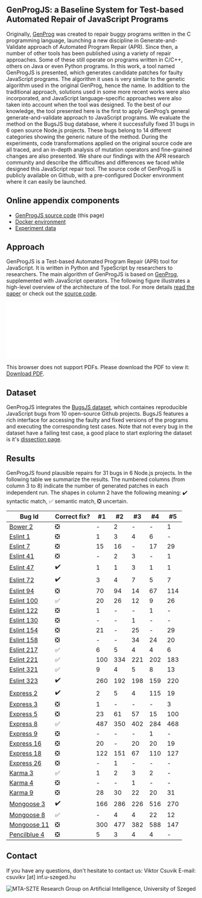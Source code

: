 ## GenProgJS: a Baseline System for Test-based Automated Repair of JavaScript Programs 
Originally, [GenProg](https://squareslab.github.io/genprog-code) was created to repair buggy programs written in the C programming language, launching a new discipline in Generate-and-Validate approach of Automated Program Repair (APR). Since then, a number of other tools has been published using a variety of repair approaches. Some of these still operate on programs written in C/C++, others on Java or even Python programs. In this work, a tool named GenProgJS is presented, which generates candidate patches for faulty JavaScript programs. The algorithm it uses is very similar to the genetic algorithm used in the original GenProg, hence the name. In addition to the traditional approach, solutions used in some more recent works were also incorporated, and JavaScript language-specific approaches were also taken into account when the tool was designed. To the best of our knowledge, the tool presented here is the first to apply GenProg’s general  generate-and-validate approach to JavaScript programs. We evaluate the method on the BugsJS bug database, where it successfully fixed 31 bugs in 6 open source Node.js projects. These bugs belong to 14 different categories showing the generic nature of the method. During the experiments, code transformations applied on the original source code are all traced, and an in-depth analysis of mutation operators and fine-grained changes are also presented. We share our findings with the APR research community and describe the difficulties and differences we faced while designed this JavaScript repair tool. The source code of GenProgJS is publicly available on Github, with a pre-configured Docker environment where it can easily be launched.


## Online appendix components
 - [GenProgJS source code](https://genprogjs.github.io/GenProgJS/) (this page)
 - [Docker environment](https://genprogjs.github.io/GenProgJS-Docker/)
 - [Experiment data](https://genprogjs.github.io/experiments/)


## Approach
GenProgJS is a Test-based Automated Program Repair (APR) tool for JavaScript. It is written in Python and TypeScript by researchers to researchers. The main algorithm of GenProgJS is based on [GenProg](https://squareslab.github.io/genprog-code/), supplemented with JavaScript operators. The following figure illustrates a high-level overview of the architecture of the tool. For more details [read the paper](https://github.com/GenProgJS/GenProgJS/blob/master/paper.pdf) or check out the [source code](https://github.com/GenProgJS/GenProgJS).

<object data="./architecture.pdf" type="application/pdf" width="700px" height="400px">
    <embed src="./architecture.pdf">
        <p>This browser does not support PDFs. Please download the PDF to view it: <a href="./architecture.pdf">Download PDF</a>.</p>
    </embed>
</object>


## Dataset
GenProgJS integrates the [BugsJS dataset](https://bugsjs.github.io), which containes reproducible JavaScript bugs from 10 open-source Github projects. BugsJS features a rich interface for accessing the faulty and fixed versions of the programs and executing the corresponding test cases. Note that not every bug in the dataset have a failing test case, a good place to start exploring the dataset is it's [dissection page](https://bugsjs.github.io/dissection/#!/).


## Results
GenProgJS found plausible repairs for 31 bugs in 6 Node.js projects. In the following table we summarize the results. The numbered columns (from column 3 to 8) indicate the number of generated patches in each independent run. The shapes in column 2 have the following meaning: :heavy_check_mark: syntactic match, :white_check_mark: semantic match, :negative_squared_cross_mark: uncertain.

| Bug Id | Correct fix? | #1 | #2 | #3 | #4 | #5 |
|---|---|---|---|---|---|---|
| [Bower 2](https://bugsjs.github.io/dissection/#!/bug/Bower/2) | :negative_squared_cross_mark: | - | 2 | - | - | 1 |
| [Eslint 1](https://bugsjs.github.io/dissection/#!/bug/Eslint/1) | :negative_squared_cross_mark: | 1 | 3 | 4 | 6 | - |
| [Eslint 7](https://bugsjs.github.io/dissection/#!/bug/Eslint/7) | :negative_squared_cross_mark: | 15 | 16 | - | 17 | 29 |
| [Eslint 41](https://bugsjs.github.io/dissection/#!/bug/Eslint/41) | :negative_squared_cross_mark: | - | 2 | 3 | - | 1 |
| [Eslint 47](https://bugsjs.github.io/dissection/#!/bug/Eslint/47) | :heavy_check_mark: | 1 | 1 | 3 | 1 | 1 |
| [Eslint 72](https://bugsjs.github.io/dissection/#!/bug/Eslint/72) | :heavy_check_mark: | 3 | 4 | 7 | 5 | 7 |
| [Eslint 94](https://bugsjs.github.io/dissection/#!/bug/Eslint/94) | :negative_squared_cross_mark: | 70 | 94 | 14 | 67 | 114 |
| [Eslint 100](https://bugsjs.github.io/dissection/#!/bug/Eslint/100) | :white_check_mark: | 20 | 26 | 12 | 9 | 26 |
| [Eslint 122](https://bugsjs.github.io/dissection/#!/bug/Eslint/122) | :negative_squared_cross_mark: | 1 | - | - | 1 | - |
| [Eslint 130](https://bugsjs.github.io/dissection/#!/bug/Eslint/130) | :negative_squared_cross_mark: | - | - | 1 | - | - |
| [Eslint 154](https://bugsjs.github.io/dissection/#!/bug/Eslint/154) | :negative_squared_cross_mark: | 21 | - | 25 | - | 29 |
| [Eslint 158](https://bugsjs.github.io/dissection/#!/bug/Eslint/158) | :negative_squared_cross_mark: | - | - | 34 | 24 | 20 |
| [Eslint 217](https://bugsjs.github.io/dissection/#!/bug/Eslint/217) | :white_check_mark: | 6 | 5 | 4 | 4 | 6 |
| [Eslint 221](https://bugsjs.github.io/dissection/#!/bug/Eslint/221) | :white_check_mark: | 100 | 334 | 221 | 202 | 183 |
| [Eslint 321](https://bugsjs.github.io/dissection/#!/bug/Eslint/321) | :white_check_mark: | 9 | 4 | 5 | 8 | 13 |
| [Eslint 323](https://bugsjs.github.io/dissection/#!/bug/Eslint/323) | :heavy_check_mark: | 260 | 192 | 198 | 159 | 220 |
| [Express 2](https://bugsjs.github.io/dissection/#!/bug/Express/2) | :heavy_check_mark: | 2 | 5 | 4 | 115 | 19 |
| [Express 3](https://bugsjs.github.io/dissection/#!/bug/Express/3) | :negative_squared_cross_mark: | 1 | - | - | - | 3 |
| [Express 5](https://bugsjs.github.io/dissection/#!/bug/Express/5) | :negative_squared_cross_mark: | 23 | 61 | 57 | 15 | 100 |
| [Express 8](https://bugsjs.github.io/dissection/#!/bug/Express/8) | :white_check_mark: | 487 | 350 | 402 | 284 | 468 |
| [Express 9](https://bugsjs.github.io/dissection/#!/bug/Express/9) | :negative_squared_cross_mark: | - | - | - | 1 | - |
| [Express 16](https://bugsjs.github.io/dissection/#!/bug/Express/16) | :negative_squared_cross_mark: | 20 | - | 20 | 20 | 19 |
| [Express 18](https://bugsjs.github.io/dissection/#!/bug/Express/18) | :negative_squared_cross_mark: | 122 | 151 | 67 | 110 | 127 |
| [Express 26](https://bugsjs.github.io/dissection/#!/bug/Express/26) | :negative_squared_cross_mark: | - | 1 | - | - | - |
| [Karma 3](https://bugsjs.github.io/dissection/#!/bug/Karma/3) | :white_check_mark: | 1 | 2 | 3 | 2 | - |
| [Karma 4](https://bugsjs.github.io/dissection/#!/bug/Karma/4) | :negative_squared_cross_mark: | - | - | 1 | - | - |
| [Karma 9](https://bugsjs.github.io/dissection/#!/bug/Karma/9) | :negative_squared_cross_mark: | 28 | 30 | 22 | 20 | 31 |
| [Mongoose 3](https://bugsjs.github.io/dissection/#!/bug/Mongoose/3) | :heavy_check_mark: | 166 | 286 | 226 | 516 | 270 |
| [Mongoose 8](https://bugsjs.github.io/dissection/#!/bug/Mongoose/8) | :white_check_mark: | - | 4 | 4 | 22 | 12 |
| [Mongoose 11](https://bugsjs.github.io/dissection/#!/bug/Mongoose/11) | :negative_squared_cross_mark: | 300 | 477 | 382 | 588 | 147 |
| [Pencilblue 4](https://bugsjs.github.io/dissection/#!/bug/Pencilblue/4) | :negative_squared_cross_mark: | 5 | 3 | 4 | 4 | - |


## Contact
If you have any questions, don't hesitate to contact us:
Viktor Csuvik
E-mail: csuvikv [at] inf.u-szeged.hu

![MTA-SZTE Research Group on Artificial Intelligence, University of Szeged](./szte-logo.png)
